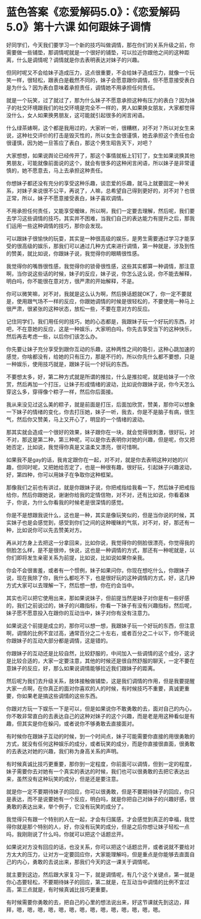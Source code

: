 # 蓝色答案《恋爱解码5.0》：《恋爱解码5.0》第十六课 如何跟妹子调情

好同学们，今天我们要学习一个新的技巧叫做调情，那在你们的关系升级之前，你需要做一些铺垫，那调情呢就是一个很好的铺垫，可以拉近你跟他之间的这种距离，什么是调情呢？调情就是你去表明表达对妹子的兴趣。

但同时呢又不会给妹子造成压力，这点很重要，不会给妹子造成压力，就像一个玩笑一样，很轻松，跟表白是截然不同的，妹子会愿意跟你调情，但不愿意接受表白是为什么？因为表白意味着承担责任，调情她不用承担任何责任。

就是一个玩笑，过了就过了，那为什么妹子不愿意承担这种有压力的表白？因为妹子的社交环境跟我们的社交环境是完全不一样的，男人如果换女朋友，大家都觉得没什么，女人如果换男朋友，这可能就引起很多的闲言闲语。

什么绿茶婊啊，这个都是我用过的，大家听一听，很糟糕，对不对？所以对女生来说，这种社交评价的打击是毁灭性的，所以女生会很谨慎，她去承担这个责任也会很谨慎，因为她一旦答应了表白，那这个男生昭告天下，对吧？

大家想想，如果说舆论已经传开了，那这个事情就板上钉钉了，女生如果说换其他男朋友，可能就像前面说的这个，就会有很多的这种闲言闲语，所以妹子是非常谨慎的，她不愿意去，马上去承担这种责任。

你想妹子都还没有充分的享受这种乐趣，谈恋爱的乐趣，就马上就要固定一种关系，对妹子来说很不公平，再说了，人嘛，总希望自己得到更好的，对不对？也很正常，所以，妹子不愿意接受表白，妹子喜欢调情。

不用承担任何责任，又能享受暧昧，所以啊，我们一定要去理解，然后呢，我们要去学习这些调情的技巧，其实并不困难，当我们自己的表达能力有提升之后，那我们运用一些这种调情的技巧，那你会发现。

可以跟妹子很愉快的玩耍，其实是一种很高级的娱乐，是男生需要通过学习才能享受的很高级的娱乐，那我们可以通过几种方式来进行调情，第一种就是，涉及到性的赞美，就比如说，你跟妹子说，我觉得你的眼睛很性感。

我觉得你的嘴唇很性感，我觉得你的锁骨很性感，这些其实都算一种调情，那注意啊，当你说这些话的时候，妹子的反应，妹子说，你怎么这么说，你不能去解释，明白吗，你不能很在意对方，很严肃的开始解释，不是。

你可以微笑嘛，对不对，我就是这么认为啊，然后换话题就OK了，你一定不要就是，使用跟气场不一样的反应，你跟她调情的时候是很轻松的，不要使用一种马上很严肃，很紧张的这种状态，放松一些，不要在意对方的反应。

记住同学们，我们用任何的技巧，她的心态都是，我跟妹子玩一个好玩的东西，对吧，不在意她的反应，这是一种娱乐，大家明白吗，你先去享受当下的这种快乐，然后再去考虑一些，以后你们该怎么办。

你先要让妹子充分享受到跟你互动的乐趣，这种两性之间的吸引，这种心跳加速的感觉，你啥都没有，给她的只有压力，那是不行的，所以你先什么都不要想，只是一种娱乐，使用技巧就是，跟妹子玩一个好玩的东西。

不要想太多，好，第二种方式就是所谓的推拉，什么是推拉呢，就是给妹子一个欣赏，然后再加一个打压，让妹子形成情绪的波动，比如说你跟妹子说，你今天怎么穿这么多，穿得像个粽子一样，然后你后面接。

我从来没见过这么美的粽子，就是前面是打压，后面加欣赏，赞美，那你可以想象一下妹子的情绪的变化，你去打压她，妹子一听，我去，你是不是脑子有病，很生气，然后你又赞美，马上又开心了，明显的一个情绪的波动。

那其实就会造成一个很好的效果，妹子跟你在一块，就会觉得很刺激，很好玩，对不对，那这是第二种，第三种呢，可以是你去表明你对她的兴趣，但是呢，你又把她否定，比如说，我觉得你真是又温柔又漂亮，很可惜啊。

如果我不是gay的话，我肯定跟你在一起，对不对，就是你去表明这种对她的兴趣，但同时呢，又把她给否定了，也是一种很有趣，很好玩，引起妹子兴趣波动，好，第四种，你可以用妹子在争取你这种框架。

那像我们之前也有讲过，就是你跟妹子说，你把戒指给我看一下，然后妹子把戒指给你，然后你跟她说，谢谢你给我的定情信物，对不对，还有比如说，你看着妹子，你说，为什么你看我的时候老是很深情的感觉。

你是不是想跟我说什么，这也是一种，其实是像玩笑似的，但是当你说的时候，其实妹子也是会感觉到，感受到你们之间的这种暧昧的气氛，对不对，好，那还有一种，比如说你可以先去赞美对方。

再从对方身上去把这一分拿回来，比如你说，我觉得你的侧脸很漂亮，你觉得我的侧脸怎么样，是不是很帅，快说，这也是一种调情的方式，那还有一种呢就是，以你们即将发生亲密关系为前提，比如说，比如说如果你亲我。

你会不会很害羞，或者有一个惯例，妹子如果问你，你现在想吃什么，你跟妹子说，现在我除了你，我什么都吃不下，也是很好玩的这种调情的方式，好，这几种方式大家可以去理解一下，然后想一想，你在约会当中。

其实也可以把它使用出来，那如果说妹子，但前提当然是妹子对你是有一些好感的，我们之前说过的，妹子的兴趣指标，你看一下妹子有没有兴趣指标，然后呢，妹子愿不愿意投入在跟你的互动当中，妹子对你有没有注意力。

如果说这个前提是成立的，那你可以想一想，我跟妹子玩一个好玩的东西，但注意啊，调情的比例不宜过高，通常百分之二十左右，或者百分之二十以下，你不能说你跟妹子的互动大部分都是调情，这是错的。

你跟妹子的互动还是比较自然，比较舒服的，中间加入一些调情的这个成分，这才是比较合适的，大家一定要注意，其他的时候还是很自然舒服的聊天，一定不要在意妹子的反应，好，那么如果说调情能够拉近我们跟妹子的距离。

然后呢为我们去升级关系，肢体接触做铺垫，这是我们调情的作用，但是我要提醒大家一点啊，在你真正的面对你喜欢的人的时候，有时候技巧不重要，真诚更重要，你如果老是搞这些调情的这些东西。

你跟对方玩一下娱乐一下是可以，但是如果说你不敢勇敢的去，面对自己的内心，你不敢非常直白的去表达自己的这种对妹子的这个兴趣，而是老是用这种看似是有趣，但其实是你在躲闪，或者说你不够勇敢去直接面对。

有时候你在跟妹子互动的时候，到一个时间点，妹子可能需要你直接的用很勇敢的方式，就没有任何这种娱乐的成分，或者玩笑的成分，而是你直接很直面，很勇敢的去表达对她的兴趣，我们称为身高关系的声明。

有时候真诚比技巧更重要，那你到一定程度，你前面可以调情，但到一定的程度，妹子需要你去对她有一个真实的表达的时候，我们也可以很勇敢的去把它表达出来，虽然没有这种玩笑的成分，但是还是要注意。

就是你一定不要期待妹子的回应，你可以很勇敢，但是不要期待妹子的回应，你只是表达，而不是说要她有一个反应，明白吗，就是你把自己对妹子的兴趣好感，很勇敢的表达出来，举个例子，它没有玩笑的成分了。

我觉得只有跟一个特别的人在一起，才会有归属感，才会感觉到真正的幸福，我觉得你就是那个特别的人，好，你没有玩笑的成分，但是之后你想让妹子轻松一点吗，我刚刚说了什么吗，你就可以把这个话题岔开。

如果说对方没有回应的话，也没关系，你可以把这个话题岔开，或者说就不要给对方太大的压力，让对方一定要回应你，大家能理解吗，但是重点是你能够去直面自己的内心，勇敢的去说出来，那我们今天的这一课关于调情呢。

就主要到这边，然后跟大家复习一下，就是调情呢，有几个这个关键点，第一就是你心态要轻松，不要期待妹子的回应，第二就是，在互动当中调情的比例不宜过高，第三点就是，有时候真诚比技巧更重要。

有时候需要你勇敢的去，把自己的心里的想法说出来，好这节课就先到这边，拜拜，嗯，嗯，嗯，嗯，嗯，嗯，嗯，嗯，嗯，嗯，嗯，嗯，嗯，嗯。

